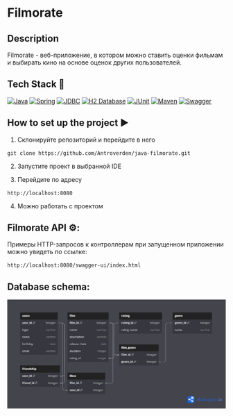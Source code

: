 # Filmorate

## Description
Filmorate - веб-приложение, в котором можно ставить оценки фильмам и выбирать кино на основе оценок других пользователей.

## Tech Stack 🔧
[![Java](https://img.shields.io/badge/Java%2011-ED8B00?style=for-the-badge&logo=openjdk&logoColor=white)](https://www.oracle.com/java/) [![Spring](https://img.shields.io/badge/Spring%20Boot%202.7.9-6DB33F?style=for-the-badge&logo=spring&logoColor=white)](https://spring.io/projects/spring-framework) [![JDBC](https://img.shields.io/badge/JDBC-FF5733?style=for-the-badge&logo=JUnit&logoColor=white)](https://docs.oracle.com/javase/tutorial/jdbc/overview/index.html) [![H2 Database](https://img.shields.io/badge/H2-0000FF?style=for-the-badge&logo=H2&logoColor=white)](https://www.h2database.com/html/main.html) [![JUnit](https://img.shields.io/badge/JUnit%205-9F2B68?style=for-the-badge&logo=JUnit&logoColor=white)](https://junit.org/junit5/docs/current/user-guide/)
[![Maven](https://img.shields.io/badge/Maven-00008B?style=for-the-badge&logo=Maven&logoColor=white)](https://maven.apache.org/) [![Swagger](https://img.shields.io/badge/Swagger-006400?style=for-the-badge&logo=Maven&logoColor=white)](https://swagger.io/)

## How to set up the project ▶

1) Склонируйте репозиторий и перейдите в него
```
git clone https://github.com/Antroverden/java-filmorate.git
```
2) Запустите проект в выбранной IDE

3) Перейдите по адресу
```
http://localhost:8080
```
4) Можно работать с проектом


## Filmorate API ⚙️:
Примеры HTTP-запросов к контроллерам при запущенном приложении можно увидеть по ссылке:
```
http://localhost:8080/swagger-ui/index.html
```


## Database schema:
![](schemaDb.png)
